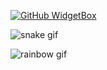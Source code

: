[![GitHub WidgetBox](https://github-widgetbox.vercel.app/api/profile?username=qc2168&data=followers,repositories,stars,commits)](https://github.com/qc2168/github-widgetbox)

![snake gif](https://github.com/QC2168/QC2168/blob/images/snake/github-contribution-grid-snake.svg)

![rainbow gif](https://github.com/QC2168/QC2168/blob/profile-3d-contrib/profile-night-rainbow.svg)

<!--START_SECTION:waka-->

<!--END_SECTION:waka-->

<!--START_SECTION:activity-->